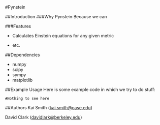 #Pynstein

##Introduction
###Why Pynstein
Because we can

###Features

* Calculates Einstein equations for any given metric

* etc.

##Dependencies
* numpy
* scipy
* sympy
* matplotlib

##Example Usage
Here is some example code in which we try to do stuff:
```
#Nothing to see here
```

##Authors
Kai Smith (kai.smith@case.edu)

David Clark (davidlark@berkeley.edu)
